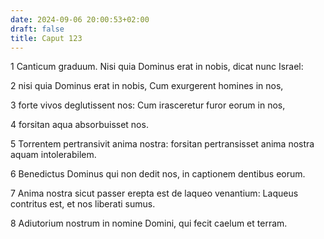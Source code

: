 ```yaml
---
date: 2024-09-06 20:00:53+02:00
draft: false
title: Caput 123
---
```





1 Canticum graduum. Nisi quia Dominus erat in nobis, dicat nunc Israel:

2 nisi quia Dominus erat in nobis, Cum exurgerent homines in nos,

3 forte vivos deglutissent nos: Cum irasceretur furor eorum in nos,

4 forsitan aqua absorbuisset nos.

5 Torrentem pertransivit anima nostra: forsitan pertransisset anima nostra aquam intolerabilem.

6 Benedictus Dominus qui non dedit nos, in captionem dentibus eorum.

7 Anima nostra sicut passer erepta est de laqueo venantium: Laqueus contritus est, et nos liberati sumus.

8 Adiutorium nostrum in nomine Domini, qui fecit caelum et terram.

